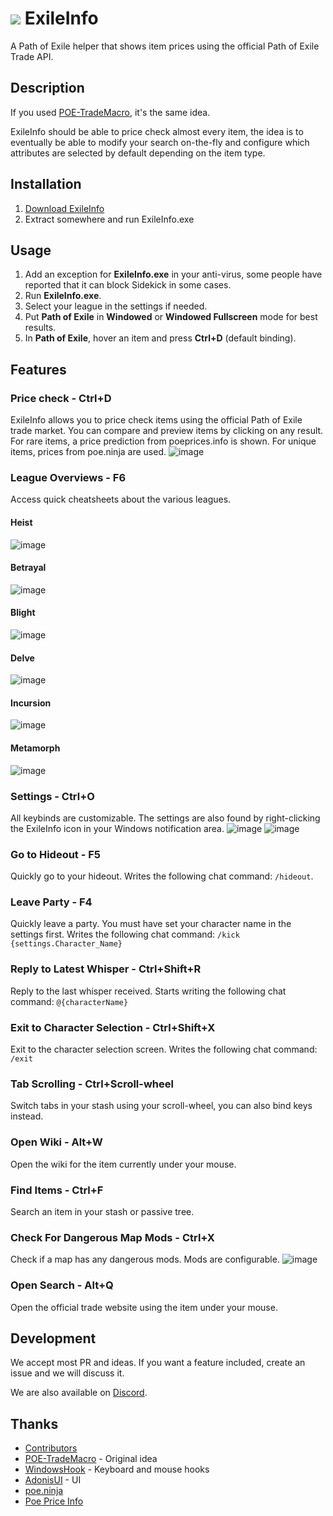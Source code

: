 # [![](https://i.imgur.com/1B5jR3D.png)](#) ExileInfo 
A Path of Exile helper that shows item prices using the official Path of Exile Trade API.

## Description
If you used [POE-TradeMacro](https://github.com/PoE-TradeMacro/POE-TradeMacro), it's the same idea.

ExileInfo should be able to price check almost every item, the idea is to eventually be able to modify your search on-the-fly and configure which attributes are selected by default depending on the item type.

## Installation
1. [Download ExileInfo](https://github.com/danthespal/ExileInfo/releases/latest/download/ExileInfo.zip)
2. Extract somewhere and run ExileInfo.exe

## Usage
1. Add an exception for **ExileInfo.exe** in your anti-virus, some people have reported that it can block Sidekick in some cases.
2. Run **ExileInfo.exe**.
3. Select your league in the settings if needed.
4. Put **Path of Exile** in **Windowed** or **Windowed Fullscreen** mode for best results.
5. In **Path of Exile**, hover an item and press **Ctrl+D** (default binding).

## Features
### Price check - Ctrl+D
ExileInfo allows you to price check items using the official Path of Exile trade market. You can compare and preview items by clicking on any result. For rare items, a price prediction from poeprices.info is shown.
For unique items, prices from poe.ninja are used.
![image](https://raw.githubusercontent.com/danthespal/ExileInfo/master/docs/assets/images/price-check.png)

### League Overviews - F6
Access quick cheatsheets about the various leagues.

#### Heist
![image](https://raw.githubusercontent.com/danthespal/ExileInfo/master/docs/assets/images/overlay-heist.png)

#### Betrayal
![image](https://raw.githubusercontent.com/danthespal/ExileInfo/master/docs/assets/images/overlay-betrayal.png)

#### Blight
![image](https://raw.githubusercontent.com/danthespal/ExileInfo/master/docs/assets/images/overlay-blight.png)

#### Delve
![image](https://raw.githubusercontent.com/danthespal/ExileInfo/master/docs/assets/images/overlay-delve.png)

#### Incursion
![image](https://raw.githubusercontent.com/danthespal/ExileInfo/master/docs/assets/images/overlay-incursion.png)

#### Metamorph
![image](https://raw.githubusercontent.com/danthespal/ExileInfo/master/docs/assets/images/overlay-metamorph.png)

### Settings - Ctrl+O
All keybinds are customizable. The settings are also found by right-clicking the ExileInfo icon in your Windows notification area.
![image](https://raw.githubusercontent.com/danthespal/ExileInfo/master/docs/assets/images/settings-general.png)
![image](https://raw.githubusercontent.com/danthespal/ExileInfo/master/docs/assets/images/settings-keybindings.png)

### Go to Hideout - F5
Quickly go to your hideout. Writes the following chat command: `/hideout`.

### Leave Party - F4
Quickly leave a party. You must have set your character name in the settings first. Writes the following chat command: `/kick {settings.Character_Name}`

### Reply to Latest Whisper - Ctrl+Shift+R
Reply to the last whisper received. Starts writing the following chat command: `@{characterName}`

### Exit to Character Selection - Ctrl+Shift+X
Exit to the character selection screen. Writes the following chat command: `/exit`

### Tab Scrolling - Ctrl+Scroll-wheel
Switch tabs in your stash using your scroll-wheel, you can also bind keys instead.

### Open Wiki - Alt+W
Open the wiki for the item currently under your mouse.

### Find Items - Ctrl+F
Search an item in your stash or passive tree.

### Check For Dangerous Map Mods - Ctrl+X
Check if a map has any dangerous mods. Mods are configurable.
![image](https://raw.githubusercontent.com/danthespal/ExileInfo/master/docs/assets/images/map-dangerous.png)

### Open Search - Alt+Q
Open the official trade website using the item under your mouse.

## Development
We accept most PR and ideas. If you want a feature included, create an issue and we will discuss it.

We are also available on [Discord](https://discord.gg/NpGaMqC).

## Thanks
- [Contributors](https://github.com/domialex/Sidekick/graphs/contributors)
- [POE-TradeMacro](https://github.com/PoE-TradeMacro/POE-TradeMacro) - Original idea
- [WindowsHook](https://github.com/topstarai/WindowsHook) - Keyboard and mouse hooks
- [AdonisUI](https://benruehl.github.io/adonis-ui/) - UI
- [poe.ninja](https://poe.ninja/)
- [Poe Price Info](https://www.poeprices.info/)
